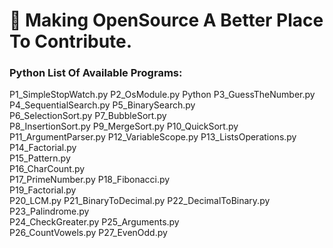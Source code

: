 # :memo: Making OpenSource A Better Place To Contribute.

### Python List Of Available Programs:

P1_SimpleStopWatch.py
P2_OsModule.py	Python 
P3_GuessTheNumber.py	
P4_SequentialSearch.py
P5_BinarySearch.py	
P6_SelectionSort.py
P7_BubbleSort.py	
P8_InsertionSort.py	
P9_MergeSort.py
P10_QuickSort.py
P11_ArgumentParser.py
P12_VariableScope.py
P13_ListsOperations.py
P14_Factorial.py	
P15_Pattern.py	
P16_CharCount.py	
P17_PrimeNumber.py
P18_Fibonacci.py	
P19_Factorial.py	
P20_LCM.py
P21_BinaryToDecimal.py
P22_DecimalToBinary.py
P23_Palindrome.py	
P24_CheckGreater.py
P25_Arguments.py	
P26_CountVowels.py
P27_EvenOdd.py
